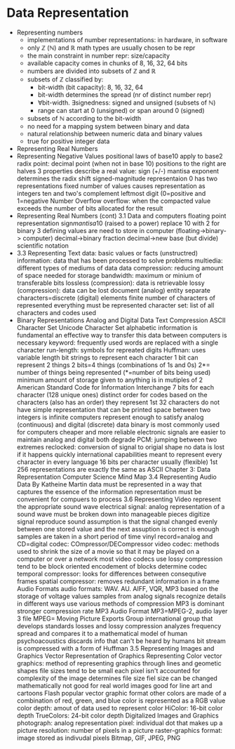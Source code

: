 # Data Representation


* Representing numbers
  - implementations of number representations: in hardware, in software
  - only ℤ (ℕ) and ℝ math types are usually chosen to be repr
  - the main constraint in number repr: size/capacity
  - available capacity comes in chunks of 8, 16, 32, 64 bits
  - numbers are divided into subsets of ℤ and ℝ
  - subsets of ℤ classified by:
    - bit-width (bit capacity): 8, 16, 32, 64
    - bit-width determines the spread (nr of distinct number repr)
    - ∀bit-width. ∃signedness: signed and unsigned (subsets of ℕ)
    - range can start at 0 (unsigned) or span around 0 (signed)
  - subsets of ℕ according to the bit-width
  - no need for a mapping system between binary and data
  - natural relationship between numeric data and binary values
  - true for positive integer data
* Representing Real Numbers
* Representing Negative Values
positional laws of base10 apply to base2
radix point: decimal point (when not in base 10)
positions to the right are halves
3 properties describe a real value:
sign (+/-)
mantisa
exponent
determines the radix shift
signed-magnitude representaion
0 has two representations
fixed number of values causes representation as integers
ten and two's complement
leftmost digit (0=positive and 1=negative
Number Overflow
overflow: when the compacted value exceeds the number of bits allocated for the result
* Representing Real Numbers (cont)
3.1 Data and computers
floating point representation
sign*mantisa*10 (raised to a power)
replace 10 with 2 for binary
3 defining values are need to store in computer (floating->binary-> computer)
decimal->binary fraction
decimal->new base (but divide)
scientific notation
* 3.3 Representing Text
data: basic values or facts (unstructred)
information: data that has been processed to solve problems
multiedia: different types of mediums of data
data compression: reducing amount of space needed for storage
bandwidth: maximum or minium of transferable bits
lossless (compression): data is retrievable
lossy (compression): data can be lost
document (analog) entity
separate characters=discrete (digital) elements
finite number of characters of represented
everything must be represented
character set: list of all characters and codes used
* Binary Representations
Analog and Digital Data
Text
Compression
ASCII Character Set
Unicode Character
Set
alphabetic information is fundamental
an effective way to transfer this data between computers is necessary
keyword: frequently used words are replaced with a single character
run-length: symbols for repreated digits
Huffman: uses variable length bit strings to represent each character
1 bit can represent 2 things
2 bits=4 things (combinations of 1s and 0s)
2*= number of things being represented (*=number of bits being used)
minimum amount of storage given to anything is in mutiples of 2
American Standard Code for Information Interchange
7 bits for each character (128 unique ones)
distinct order for codes based on the characters (also has an order) they represent
1st 32 characters do not have simple representation that can be printed
space between two integers is infinite
computers represent enough to satisfy
analog (continuous) and digital (discrete) data
binary is most commonly used for computers
cheaper and more reliable
electronic signals are easier to maintain
analog and digital both degrade
PCM: jumping between two extremes
reclocked: conversion of signal to origial shape
no data is lost if it happens quickly
international capabilities
meant to represent every character in every language
16 bits per character usually (flexible)
1st 256 representations are exactly the same as ASCII
Chapter 3: Data Representation
Computer Science Mind Map
3.4 Representing Audio Data
By Katheine Martin
data must be represented in a way that captures the essence of the information
representation must be convenient for compuers to process
3.6 Representing Video
represent the appropriate sound wave
electrical signal: analog representation of a sound wave
must be broken down into manageable pieces
digitize signal
reproduce sound
assumption is that the signal changed evenly between one stored value and the next
assuption is correct is enough samples are taken in a short period of time
vinyl record=analog and CD=digital
codec: COmpressor/DECompressor
video codec: methods used to shrink the size of a movie so that it may be played on a computer or over a network
most video codecs use lossy compression
tend to be block oriented
encodement of blocks determine codec
temporal compressor: looks for differences between consequtive frames
spatial compressor: removes redundant information in a frame
Audio Formats
audio formats: WAV. AU. AIFF, VQR, MP3
based on the storage of voltage values samples from analog signals
recognize details in different ways
use various methods of compression
MP3 is dominant
stronger compression rate
MP3 Audio Format
MP3=MPEG-2, audio layer 3 file
MPEG= Moving Picture Exports Group
international group that develops standards
losses and lossy compression
analyzes frequency spread and compares it to a mathematical model of human psychoacoustics
discards info that can't be heard by humans
bit stream is compressed with a form of Huffman
3.5 Representing Images and Graphics
Vector Representation of Graphics
Representing Color
vector graphics: method of representing graphics through lines and geometic shapes
file sizes tend to be small
each pixel isn't accounted for
complexity of the image determines file size
fiel size can be changed mathematically
not good for real world images
good for line art and cartoons
Flash
popular
vector graphic format
other colors are made of a combination of red, green, and blue
color is represented as a RGB value
color depth: amout of data used to represent color
HiColor: 16-bit color depth
TrueColors: 24-bit color depth
Digitalized Images and Graphics
photograph: analog representation
pixel: individual dot that makes up a picture
resolution: number of pixels in a picture
raster-graphics format: image stored as indivudal pixels
Bitmap, GIF, JPEG, PNG
